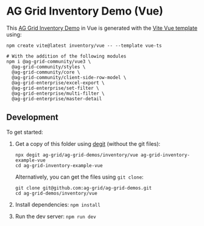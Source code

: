 # AG Grid Inventory Demo (Vue)

This [AG Grid Inventory Demo](https://ag-grid.com/example-inventory/) in Vue is generated with the [Vite Vue template](https://vitejs.dev/guide/) using:

```
npm create vite@latest inventory/vue -- --template vue-ts

# With the addition of the following modules
npm i @ag-grid-community/vue3 \
  @ag-grid-community/styles \
  @ag-grid-community/core \
  @ag-grid-community/client-side-row-model \
  @ag-grid-enterprise/excel-export \
  @ag-grid-enterprise/set-filter \
  @ag-grid-enterprise/multi-filter \
  @ag-grid-enterprise/master-detail
```

## Development

To get started:

1. Get a copy of this folder using [degit](https://github.com/Rich-Harris/degit) (without the git files):

   ```
   npx degit ag-grid/ag-grid-demos/inventory/vue ag-grid-inventory-example-vue
   cd ag-grid-inventory-example-vue
   ```

   Alternatively, you can get the files using `git clone`:

   ```
   git clone git@github.com:ag-grid/ag-grid-demos.git
   cd ag-grid-demos/inventory/vue
   ```

2. Install dependencies: `npm install`
3. Run the dev server: `npm run dev`

